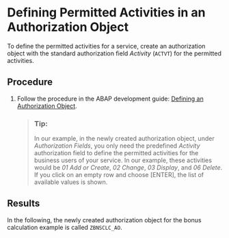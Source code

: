<!-- loio2d758f7acc064e3c90a0b3a4fa907874 -->

# Defining Permitted Activities in an Authorization Object

To define the permitted activities for a service, create an authorization object with the standard authorization field *Activity* \(`ACTVT`\) for the permitted activities.



## Procedure

1.  Follow the procedure in the ABAP development guide: [Defining an Authorization Object](https://help.sap.com/viewer/5371047f1273405bb46725a417f95433/Cloud/en-US/6135edd0bf75427fa932875a6e3b0378.html).

    > ### Tip:  
    > In our example, in the newly created authorization object, under *Authorization Fields*, you only need the predefined *Activity* authorization field to define the permitted activities for the business users of your service. In our example, these activities would be *01 Add or Create*, *02 Change*, *03 Display*, and *06 Delete*. If you click on an empty row and choose [ENTER\], the list of available values is shown.




<a name="loio2d758f7acc064e3c90a0b3a4fa907874__result_ask_l2j_vlb"/>

## Results

In the following, the newly created authorization object for the bonus calculation example is called `ZBNSCLC_AO`.

